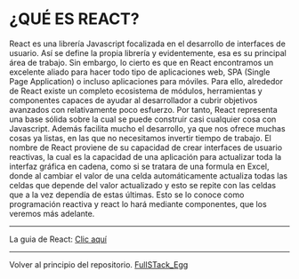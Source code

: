 # ¿QUÉ ES REACT?
React es una librería Javascript focalizada en el desarrollo de interfaces de usuario. Así se
define la propia librería y evidentemente, esa es su principal área de trabajo. Sin embargo,
lo cierto es que en React encontramos un excelente aliado para hacer todo tipo de
aplicaciones web, SPA (Single Page Application) o incluso aplicaciones para móviles. Para
ello, alrededor de React existe un completo ecosistema de módulos, herramientas y
componentes capaces de ayudar al desarrollador a cubrir objetivos avanzados con
relativamente poco esfuerzo.
Por tanto, React representa una base sólida sobre la cual se puede construir casi cualquier
cosa con Javascript. Además facilita mucho el desarrollo, ya que nos ofrece muchas cosas
ya listas, en las que no necesitamos invertir tiempo de trabajo.
El nombre de React proviene de su capacidad de crear interfaces de usuario reactivas, la
cual es la capacidad de una aplicación para actualizar toda la interfaz gráfica en cadena,
como si se tratara de una formula en Excel, donde al cambiar el valor de una celda
automáticamente actualiza todas las celdas que depende del valor actualizado y esto se
repite con las celdas que a la vez dependía de estas últimas. Esto se lo conoce como
programación reactiva y react lo hará mediante componentes, que los veremos más
adelante.

---
La guia de React: [Clic aquí](https://github.com/megagringa/FullStack_Egg_Curso/blob/main/Guia/Guia_React.pdf)



---
Volver al principio del repositorio. [FullSTack_Egg](https://github.com/megagringa/FullStack_Egg_Curso)